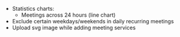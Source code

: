- Statistics charts:
  - Meetings across 24 hours (line chart)
- Exclude certain weekdays/weekends in daily recurring meetings
- Upload svg image while adding meeting services
